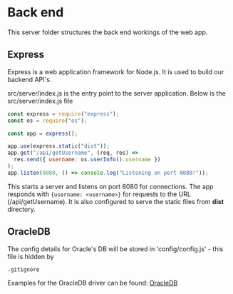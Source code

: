 # Back end

This server folder structures the back end workings of the web app.

## Express

Express is a web application framework for Node.js. It is used to build our backend API's.

src/server/index.js is the entry point to the server application. Below is the src/server/index.js file

```javascript
const express = require("express");
const os = require("os");

const app = express();

app.use(express.static("dist"));
app.get("/api/getUsername", (req, res) =>
  res.send({ username: os.userInfo().username })
);
app.listen(8080, () => console.log("Listening on port 8080!"));
```

This starts a server and listens on port 8080 for connections. The app responds with `{username: <username>}` for requests to the URL (/api/getUsername). It is also configured to serve the static files from **dist** directory.

## OracleDB

The config details for Oracle's DB will be stored in 'config/config.js' - this file is hidden by 
```
.gitignore
```

Examples for the OracleDB driver can be found: [OracleDB](https://github.com/oracle/node-oracledb/tree/master/examples)